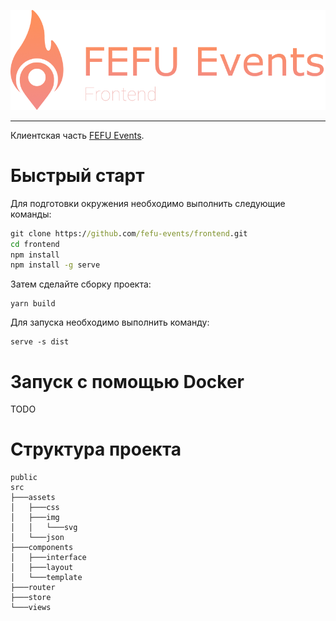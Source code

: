 ![Logo](.github/assets/logo.png)

-----

Клиентская часть [FEFU Events](https://github.com/fefu-events/fefu-events).

# Быстрый старт
Для подготовки окружения необходимо выполнить следующие команды:

```cmd
git clone https://github.com/fefu-events/frontend.git
cd frontend
npm install
npm install -g serve
```

Затем сделайте сборку проекта:

```
yarn build
```

Для запуска необходимо выполнить команду:
```
serve -s dist
```

# Запуск с помощью Docker
TODO

# Структура проекта
```
public
src
├───assets
│   ├───css
│   ├───img
│   │   └───svg
│   └───json
├───components
│   ├───interface
│   ├───layout
│   └───template
├───router
├───store
└───views
```
